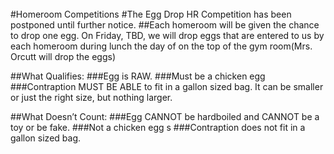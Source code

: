 <br/>
#Homeroom Competitions
#The Egg Drop HR Competition has been postponed until further notice.
##Each homeroom will be given the chance to drop one egg. On Friday, TBD, we will drop eggs that are entered to us by each homeroom during lunch the day of on the top of the gym room(Mrs. Orcutt will drop the eggs)

##What Qualifies:
###Egg is RAW.
###Must be a chicken egg
###Contraption MUST BE ABLE to fit in a gallon sized bag. It can be smaller or just the right size, but nothing larger.

##What Doesn’t Count:
###Egg CANNOT be hardboiled and CANNOT be a toy or be fake.
###Not a chicken egg s
###Contraption does not fit in a gallon sized bag.



<!--##Teacher Sing Off Homeroom Competition
##It will be on 2/17 at lunch

###Teachers will participate in a Sing-Off where they try to come up with as many songs as they can from a single “buzz” word. They will then sing out the the lyric of the song containing the word. If they mess up or run out of time, they will be eliminated. The last team standing wins. 
It doesn’t matter whether or not your teacher can sing or if they can’t. We are only trying to see which team can come up with the most song lyrics.

####Below are the rules for the HR Competition...
###<https://docs.google.com/document/d/1UhsWl78fbZAzIxnmNKK_vqImPu2S8CnX9jb9ieMIAk0/edit?usp=sharing>
<!--##The homeroom competition will be in the gym.
###Make sure to come to cheer on your homeroom!
###Winners will be recieving homeroom points and prizes! 1st place will get a basketball, 2nd place will get a mini basketball, and 3rd place will get a a basketball key chain!
<br/>
###Here is a link to a video with the rules.
<https://drive.google.com/file/d/0B6xis_0QYjlkVWJ4czg2WXhIT0F0Y3JzeXNRd2dQa3lCSDh3/view>




<!--###At the Soccer Field (Gym if raining)
####Rules:
>####3 participants per homeroom
>####Handkerchiefs will be tied around the participants' legs
>####The handkerchief must be on until you finish the race
>####The race will be 10 meters long
>####You will have to go to the cone on the other side and then come back
###Homeroom reps, don't forget to choose representatives for the competition.-->

<!--# Look At the Books Drive

### When: 5/20-6/3
### What: Collecting gently used books to help raise money for Nepal earthquake relief
### _The books will be sold to the Recycle Bookstore, and all profits will be donated_
### Where: Collection boxes are located in both locker rooms and in front of the MP room-->

